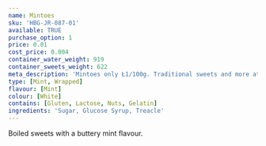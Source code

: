 ```yaml
---
name: Mintoes
sku: 'HBG-JR-087-01'
available: TRUE
purchase_option: 1
price: 0.01
cost_price: 0.004
container_water_weight: 919
container_sweets_weight: 622
meta_description: 'Mintoes only Ł1/100g. Traditional sweets and more at Humbugs Confectionery Store. Specialists in satisfying your sweet tooth!'
type: [Mint, Wrapped]
flavour: [Mint]
colour: [White]
contains: [Gluten, Lactose, Nuts, Gelatin]
ingredients: 'Sugar, Glucose Syrup, Treacle'
---
```

Boiled sweets with a buttery mint flavour.